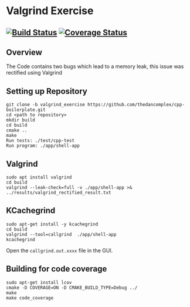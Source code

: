# Valgrind Exercise
[![Build Status](https://travis-ci.org/dpiet/cpp-boilerplate.svg?branch=master)](https://travis-ci.org/dpiet/cpp-boilerplate)
[![Coverage Status](https://coveralls.io/repos/github/dpiet/cpp-boilerplate/badge.svg?branch=master)](https://coveralls.io/github/dpiet/cpp-boilerplate?branch=master)
---

## Overview
The Code contains two bugs which lead to a memory leak, this issue was rectified using Valgrind

## Setting up Repository
```
git clone -b valgrind_exercise https://github.com/thedancomplex/cpp-boilerplate.git
cd <path to repository>
mkdir build
cd build
cmake ..
make
Run tests: ./test/cpp-test
Run program: ./app/shell-app
```
## Valgrind
```
sudo apt install valgrind
cd build
valgrind --leak-check=full -v ./app/shell-app >& ../results/valgrind_rectified_result.txt
```

## KCachegrind
```
sudo apt-get install -y kcachegrind
cd build
valgrind --tool=callgrind  ./app/shell-app
kcachegrind
```
Open the ```callgrind.out.xxxx``` file in the GUI.


## Building for code coverage
```
sudo apt-get install lcov
cmake -D COVERAGE=ON -D CMAKE_BUILD_TYPE=Debug ../
make
make code_coverage
```
